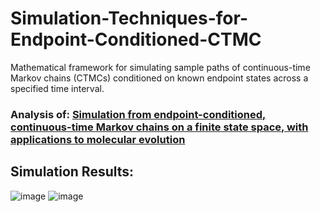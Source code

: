 # Simulation-Techniques-for-Endpoint-Conditioned-CTMC
Mathematical framework for simulating sample paths of continuous-time Markov chains (CTMCs) conditioned on known endpoint states across a specified time interval.

### Analysis of: [Simulation from endpoint-conditioned, continuous-time Markov chains on a finite state space, with applications to molecular evolution](https://arxiv.org/abs/0910.1683)

## Simulation Results:
![image](https://github.com/user-attachments/assets/00d59576-3b67-46de-b5e4-5370bfca1f54)
![image](https://github.com/user-attachments/assets/2ade6c6e-bfb9-4425-b475-e9ead3de0590)


